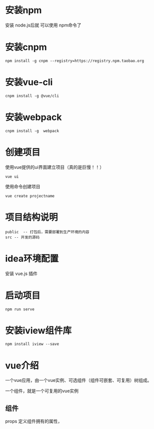 # 安装npm

安装 node.js后就 可以使用 npm命令了

# 安装cnpm

```
npm install -g cnpm --registry=https://registry.npm.taobao.org
```

# 安装vue-cli

```
cnpm install -g @vue/cli
```

# 安装webpack

```
cnpm install -g  webpack
```





# 创建项目

使用vue提供的ui界面建立项目（真的是巨慢！！）

```
vue ui
```

使用命令创建项目

```
vue create projectname
```

# 项目结构说明

```
public  -- 打包后，需要部署到生产环境的内容
src -- 开发的源码
```



# idea环境配置 

安装 vue.js 插件 

# 启动项目

```
npm run serve
```

# 安装iview组件库

```
npm install iview --save
```







# vue介绍

一个vue应用，由一个vue实例、可选组件（组件可嵌套、可复用）树组成。



一个组件，就是一个可复用的vue实例

## 组件

props 定义组件拥有的属性，